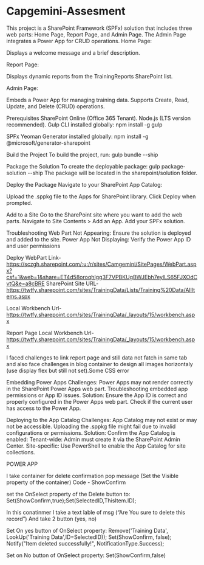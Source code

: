 # Capgemini-Assesment
This project is a SharePoint Framework (SPFx) solution that includes three web parts: Home Page, Report Page, and Admin Page. The Admin Page integrates a Power App for CRUD operations. Home Page:

Displays a welcome message and a brief description.

Report Page:

Displays dynamic reports from the TrainingReports SharePoint list.

Admin Page:

Embeds a Power App for managing training data. Supports Create, Read, Update, and Delete (CRUD) operations.

Prerequisites SharePoint Online (Office 365 Tenant). Node.js (LTS version recommended). Gulp CLI installed globally: npm install -g gulp

SPFx Yeoman Generator installed globally: npm install -g @microsoft/generator-sharepoint

Build the Project To build the project, run: gulp bundle --ship

Package the Solution To create the deployable package: gulp package-solution --ship The package will be located in the sharepoint/solution folder.

Deploy the Package Navigate to your SharePoint App Catalog:

Upload the .sppkg file to the Apps for SharePoint library. Click Deploy when prompted.

Add to a Site Go to the SharePoint site where you want to add the web parts. Navigate to Site Contents > Add an App. Add your SPFx solution.

Troubleshooting Web Part Not Appearing: Ensure the solution is deployed and added to the site. Power App Not Displaying: Verify the Power App ID and user permissions

Deploy WebPart Link- https://sczgh.sharepoint.com/:u:/r/sites/Camgemini/SitePages/WebPart.aspx?csf=1&web=1&share=ET4d58oroqhIgg3F7VPBKUgBWJEbh7eylLS65FJXOdCvtQ&e=a8cBRE SharePoint Site URL- https://twtfy.sharepoint.com/sites/TrainingData/Lists/Training%20Data/AllItems.aspx

Local Workbench Url- https://twtfy.sharepoint.com/sites/TrainingData/_layouts/15/workbench.aspx

Report Page Local Workbench Url- https://twtfy.sharepoint.com/sites/TrainingData/_layouts/15/workbench.aspx

I faced challenges to link report page and still data not fatch in same tab and also face challenges in blog container to design all images horizontaly (use display flex but still not set).Some CSS error

Embedding Power Apps Challenges: Power Apps may not render correctly in the SharePoint Power Apps web part. Troubleshooting embedded app permissions or App ID issues. Solution: Ensure the App ID is correct and properly configured in the Power Apps web part. Check if the current user has access to the Power App.

Deploying to the App Catalog Challenges: App Catalog may not exist or may not be accessible. Uploading the .sppkg file might fail due to invalid configurations or permissions. Solution: Confirm the App Catalog is enabled: Tenant-wide: Admin must create it via the SharePoint Admin Center. Site-specific: Use PowerShell to enable the App Catalog for site collections.

POWER APP

I take container for delete confirmation pop message (Set the Visible property of the container) Code - ShowConfirm

set the OnSelect property of the Delete button to: Set(ShowConfirm,true);Set(SelectedID,ThisItem.ID);

In this conatinmer I take a text lable of msg (“Are You sure to delete this record”) And take 2 button (yes, no)

Set On yes button of OnSelect property: Remove('Training Data', LookUp('Training Data',ID=SelectedID)); Set(ShowConfirm, false); Notify("Item deleted successfully!", NotificationType.Success);

Set on No button of OnSelect property: Set(ShowConfirm,false)
